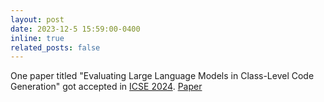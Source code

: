 ```yaml
---
layout: post
date: 2023-12-5 15:59:00-0400
inline: true
related_posts: false
---
```


One paper titled "Evaluating Large Language Models in Class-Level Code Generation" got accepted in 
[ICSE 2024](https://conf.researchr.org/track/icse-2024/icse-2024-research-track). 
[Paper](assets/pdf/ICSE2024ClassEval.pdf)


<!--

            <b>[May 2023]</b> Check out our preprint on ChatGPT-based unit test generation.
            <a href="https://arxiv.org/pdf/2305.04207.pdf" class="btn btn-primary btn-sm text-decoration-none">Preprint</a>
        </p>
    </li>

    <li>
        <p>
            <b>[May 2023]</b> One paper titled "Task-Oriented ML/DL Library Recommendation based on a Knowledge
            Graph" got accepted in
            <a href="https://www.computer.org/csdl/journal/ts/2023/08/10149441/1NWyq4t6GQw"
               >TSE 2023</a>.
            <a href="http://mingwei-liu.github.io/files/TSE2023-AITaskKG.pdf"
               class="btn btn-primary btn-sm text-decoration-none">Paper</a>
        </p>

    </li>

    <li>
        <p>
            <b>[May 2023]</b>
            One paper titled "KG4CraSolver: Recommending Crash Solutions via Knowledge Graph" got accepted in
            <a href="https://conf.researchr.org/home/fse-2023">ESEC/FSE 2023</a>.
            <a href="http://mingwei-liu.github.io/files/FSE2023-KG4CraSolver.pdf" class="btn btn-primary btn-sm text-decoration-none">Paper</a>
        </p>
    </li>

    <li>
        <p>
            <b>[February 2023]</b>
            One paper titled "Research on Knowledge Graph Representation Learning Methods for Link Prediction: A
            Review" got accepted in
            <a href="http://www.jos.org.cn/jos/article/html/6902">JSS 2023</a>.
            <a href="http://mingwei-liu.github.io/files/JournalOfSoftware2023-KGRepSurvey.pdf"
               class="btn btn-primary btn-sm text-decoration-none">Paper</a>
        </p>
    </li>

    <li>
        <p>
            <b>[February 2023]</b>
            One paper titled "XCoS: Explainable Code Search based on Query Scoping and Knowledge Graph" got
            accepted in
            <a href="https://dl.acm.org/doi/10.1145/3593800">TOSEM 2023</a>.
            <a href="http://mingwei-liu.github.io/files/TOSEM2023XCoS.pdf" class="btn btn-primary btn-sm text-decoration-none">Paper</a>
        </p>
    </li>

    <li>
        <p>
            <b>[June 2022]</b> I joined Fudan University as a Postdoctoral fellow, working with Prof. Xin Peng.
        </p>
    </li>

    <li>
        <p>
            <b>[June 2022]</b> I received my Ph.D degree from Fudan University.
        </p>
    </li>
-->